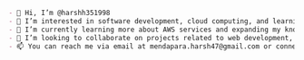 ```markdown
- 👋 Hi, I’m @harshh351998
- 👀 I’m interested in software development, cloud computing, and learning new technologies.
- 🌱 I’m currently learning more about AWS services and expanding my knowledge in cloud computing.
- 💞️ I’m looking to collaborate on projects related to web development, software engineering, and cloud-based solutions.
- 📫 You can reach me via email at mendapara.harsh47@gmail.com or connect with me on LinkedIn at linkedin.com/in/harsh-mendapara.
```

<!---
harshh351998/harshh351998 is a ✨ special ✨ repository because its `README.md` (this file) appears on your GitHub profile.
You can click the Preview link to take a look at your changes.
--->
